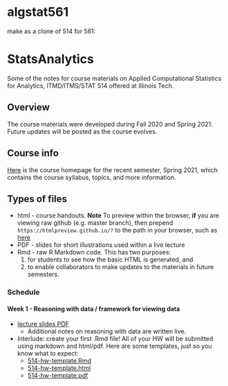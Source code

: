 # algstat561


make as a clone of 514 for 561:

# StatsAnalytics
Some of the notes for course materials on Applied Computational Statistics for Analytics, ITMD/ITMS/STAT 514 offered at Illinois Tech.

## Overview
The course materials were developed during Fall 2020 and Spring 2021. Future updates will be posted as the course evolves. 

## Course info
[Here](https://www.sonjapetrovicstats.com/teaching/514sp21) is the course homepage for the recent semester, Spring 2021, which contains the course syllabus, topics, and more information. 

## Types of files

* html - course handouts. **Note** To preview within the browser, **if** you are viewing raw github (e.g. master branch), then  prepend `https://htmlpreview.github.io/?` to the path in your browser, such as [here](https://htmlpreview.github.io/?https://github.com/Sondzus/StatsAnalytics/blob/master/514-1.1-handout-DescriptiveStatistics.html) 
* PDF - slides for short illustrations used within a live lecture
* Rmd - raw R Markdown code. This has two purposes: 
	1) for students to see how the basic HTML is generated, and 
	2) to enable collaborators to make updates to the materials in future semesters. 



### Schedule 

#### Week 1 - Reasoning with data / framework for viewing data 

* [lecture slides PDF](514-slides-day1-welcome.pdf)
    * Additional notes on reasoning with data are written live. 
* Interlude: create your first .Rmd file!   All of your HW will be submitted using markdown and html/pdf. Here are some templates, just so you know what to expect:
    * [514-hw-template.Rmd](514-hw-template.Rmd)
    * [514-hw-template.html](514-hw-template.html)
    * [514-hw-template.pdf](514-hw-template.pdf)
